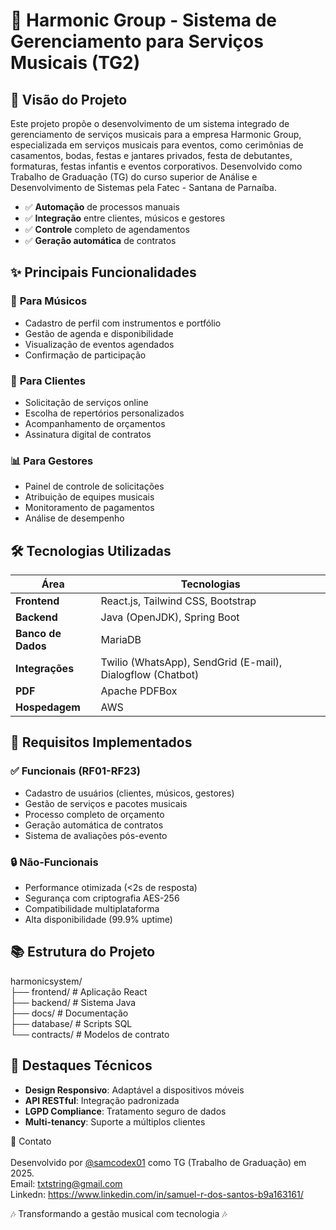 # 🎵 Harmonic Group - Sistema de Gerenciamento para Serviços Musicais (TG2)

<!-- ![Banner Profissional](https://via.placeholder.com/1200x400/4B3869/FFFFFF?text=Sistema+de+Gestão+Musical+-+Harmonic+Group)-->

## 🚀 Visão do Projeto
Este projeto propõe o desenvolvimento de um sistema integrado de gerenciamento de serviços musicais para a empresa Harmonic Group, especializada em serviços musicais para eventos, como cerimônias de casamentos, bodas, festas e jantares privados, festa de debutantes, formaturas, festas infantis e eventos corporativos. Desenvolvido como Trabalho de Graduação (TG) do curso superior de Análise e Desenvolvimento de Sistemas pela Fatec - Santana de Parnaíba.

- ✅ **Automação** de processos manuais
- ✅ **Integração** entre clientes, músicos e gestores
- ✅ **Controle** completo de agendamentos
- ✅ **Geração automática** de contratos

## ✨ Principais Funcionalidades

### 🎻 **Para Músicos**
- Cadastro de perfil com instrumentos e portfólio
- Gestão de agenda e disponibilidade
- Visualização de eventos agendados
- Confirmação de participação

### 💼 **Para Clientes**
- Solicitação de serviços online
- Escolha de repertórios personalizados
- Acompanhamento de orçamentos
- Assinatura digital de contratos

### 📊 **Para Gestores**
- Painel de controle de solicitações
- Atribuição de equipes musicais
- Monitoramento de pagamentos
- Análise de desempenho

## 🛠️ Tecnologias Utilizadas

| Área         | Tecnologias                                                                 |
|--------------|-----------------------------------------------------------------------------|
| **Frontend** | React.js, Tailwind CSS, Bootstrap                                          |
| **Backend**  | Java (OpenJDK), Spring Boot                                                 |
| **Banco de Dados** | MariaDB                                                                 |
| **Integrações** | Twilio (WhatsApp), SendGrid (E-mail), Dialogflow (Chatbot)             |
| **PDF**      | Apache PDFBox                                                               |
| **Hospedagem** | AWS                                                                     |

## 📌 Requisitos Implementados

### ✅ **Funcionais (RF01-RF23)**
- Cadastro de usuários (clientes, músicos, gestores)
- Gestão de serviços e pacotes musicais
- Processo completo de orçamento
- Geração automática de contratos
- Sistema de avaliações pós-evento

### 🔒 **Não-Funcionais**
- Performance otimizada (<2s de resposta)
- Segurança com criptografia AES-256
- Compatibilidade multiplataforma
- Alta disponibilidade (99.9% uptime)

## 📚 Estrutura do Projeto

harmonicsystem/ <br>
├── frontend/ # Aplicação React <br>
├── backend/ # Sistema Java <br>
├── docs/ # Documentação <br>
├── database/ # Scripts SQL <br>
└── contracts/ # Modelos de contrato <br>

## 🌟 Destaques Técnicos
- **Design Responsivo**: Adaptável a dispositivos móveis
- **API RESTful**: Integração padronizada
- **LGPD Compliance**: Tratamento seguro de dados
- **Multi-tenancy**: Suporte a múltiplos clientes

<!-- ## 📥 Como Executar

```bash
# Backend (Java)
mvn spring-boot:run

# Frontend (React)
npm install
npm start
📜 Licença
MIT License - Disponível para fins acadêmicos e de portfólio.
-->
📧 Contato <br>
<br>
Desenvolvido por [@samcodex01](https://github.com/samcodex01) como TG (Trabalho de Graduação) em 2025.
<br>
Email: txtstring@gmail.com <br> 
Linkedn: https://www.linkedin.com/in/samuel-r-dos-santos-b9a163161/

🎶 Transformando a gestão musical com tecnologia 🎶
<!--🏆 Projeto aprovado com distinção - Nota 10-->


